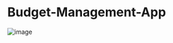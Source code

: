 # Budget-Management-App
![image](https://user-images.githubusercontent.com/90758968/210151957-c3f40d5d-2f29-4dea-b1dc-d96442828f2b.png)
